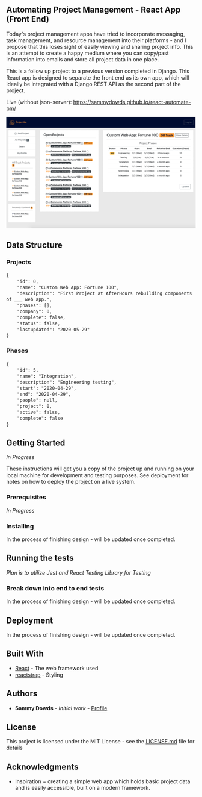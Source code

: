 ## Automating Project Management - React App (Front End)

Today's project management apps have tried to incorporate messaging, task management, and resource management into their platforms - and I propose that this loses sight of easily viewing and sharing project info. This is an attempt to create a happy medium where you can copy/past information into emails and store all project data in one place.  

This is a follow up project to a previous version completed in Django. This React app is designed to separate the front end as its own app, which will ideally be integrated with a Django REST API as the second part of the project. 

Live (without json-server): https://sammydowds.github.io/react-automate-pm/

![Image of Design](https://github.com/sammydowds/react-automate-pm/blob/master/public/assets/images/Sample_Screen.png)

## Data Structure 
### Projects
    {
        "id": 0,
        "name": "Custom Web App: Fortune 100",
        "description": "First Project at AfterHours rebuilding components of ___ web app.",
        "phases": [],
        "company": 0,
        "complete": false,
        "status": false,
        "lastupdated": "2020-05-29"
    }
### Phases
    {
        "id": 5,
        "name": "Integration",
        "description": "Engineering testing",
        "start": "2020-04-29",
        "end": "2020-04-29",
        "people": null,
        "project": 0,
        "active": false,
        "complete": false
    }

## Getting Started

*In Progress*

These instructions will get you a copy of the project up and running on your local machine for development and testing purposes. See deployment for notes on how to deploy the project on a live system.

### Prerequisites

*In Progress*

### Installing

In the process of finishing design - will be updated once completed.

## Running the tests

*Plan is to utilize Jest and React Testing Library for Testing*

### Break down into end to end tests

In the process of finishing design - will be updated once completed.

## Deployment

In the process of finishing design - will be updated once completed.

## Built With

* [React](https://reactjs.org/docs/getting-started.html) - The web framework used
* [reactstrap](https://reactstrap.github.io/) - Styling

## Authors

* **Sammy Dowds** - *Initial work* - [Profile](https://github.com/sammydowds)

## License

This project is licensed under the MIT License - see the [LICENSE.md](LICENSE.md) file for details

## Acknowledgments

* Inspiration = creating a simple web app which holds basic project data and is easily accessible, built on a modern framework.
